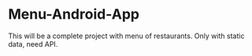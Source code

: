 # Menu-Android-App
This will be a complete project with menu of restaurants. Only with static data, need API.
